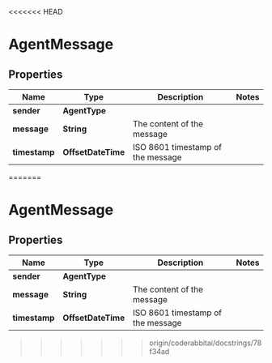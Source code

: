 <<<<<<< HEAD
# AgentMessage

## Properties

| Name          | Type               | Description                       | Notes |
|---------------|--------------------|-----------------------------------|-------|
| **sender**    | **AgentType**      |                                   |       |
| **message**   | **String**         | The content of the message        |       |
| **timestamp** | **OffsetDateTime** | ISO 8601 timestamp of the message |       |
=======


# AgentMessage


## Properties

| Name | Type | Description | Notes |
|------------ | ------------- | ------------- | -------------|
|**sender** | **AgentType** |  |  |
|**message** | **String** | The content of the message |  |
|**timestamp** | **OffsetDateTime** | ISO 8601 timestamp of the message |  |
>>>>>>> origin/coderabbitai/docstrings/78f34ad



